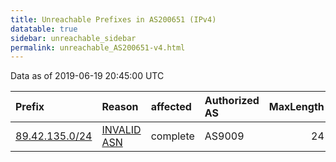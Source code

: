 ```yaml
---
title: Unreachable Prefixes in AS200651 (IPv4)
datatable: true
sidebar: unreachable_sidebar
permalink: unreachable_AS200651-v4.html
---
```


Data as of 2019-06-19 20:45:00 UTC


<div class="datatable-begin"></div>

| Prefix                                                 | Reason                                                                                                 | affected   | Authorized AS   |   MaxLength | Anchor                                         |   unreachable /24s |
|:-------------------------------------------------------|:-------------------------------------------------------------------------------------------------------|:-----------|:----------------|------------:|:-----------------------------------------------|-------------------:|
| [89.42.135.0/24](https://stat.ripe.net/89.42.135.0/24) | [INVALID ASN](https://rpki-validator.ripe.net/announcement-preview?asn=AS200651&prefix=89.42.135.0/24) | complete   | AS9009          |          24 | [RIPE](unreachable_RIPE_NCC_RPKI_Root-v4.html) |                  1 |

<div class="datatable-end"></div>
